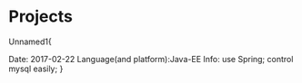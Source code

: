 # Projects


Unnamed1{

Date: 2017-02-22
Language(and platform):Java-EE
Info:
	use Spring;
	control mysql easily;
}
